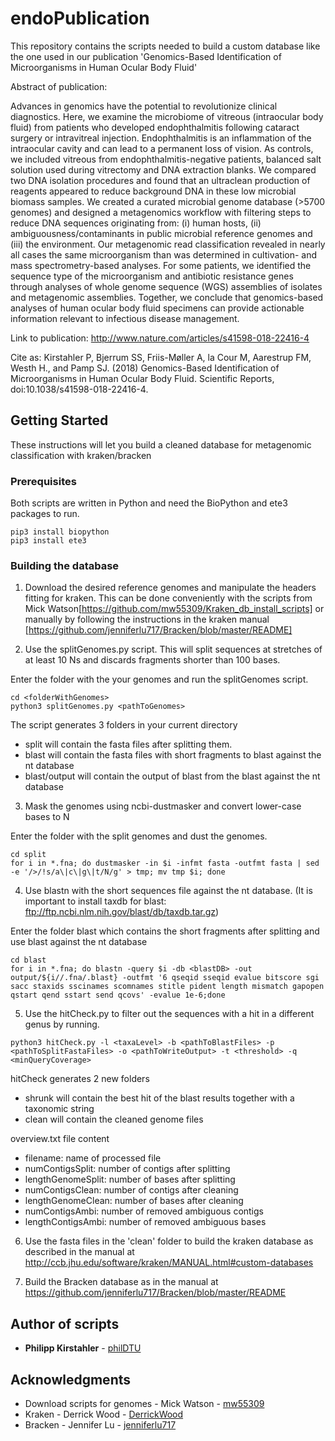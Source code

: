 # endoPublication

This repository contains the scripts needed to build a custom database like the one used in our publication 'Genomics-Based Identification of Microorganisms in Human Ocular Body Fluid'

Abstract of publication:

Advances in genomics have the potential to revolutionize clinical diagnostics. Here, we examine the microbiome of vitreous (intraocular body fluid) from patients who developed endophthalmitis following cataract surgery or intravitreal injection. Endophthalmitis is an inflammation of the intraocular cavity and can lead to a permanent loss of vision. As controls, we included vitreous from endophthalmitis-negative patients, balanced salt solution used during vitrectomy and DNA extraction blanks. We compared two DNA isolation procedures and found that an ultraclean production of reagents appeared to reduce background DNA in these low microbial biomass samples. We created a curated microbial genome database (>5700 genomes) and designed a metagenomics workflow with filtering steps to reduce DNA sequences originating from: (i) human hosts, (ii) ambiguousness/contaminants in public microbial reference genomes and (iii) the environment. Our metagenomic read classification revealed in nearly all cases the same microorganism than was determined in cultivation- and mass spectrometry-based analyses. For some patients, we identified the sequence type of the microorganism and antibiotic resistance genes through analyses of whole genome sequence (WGS) assemblies of isolates and metagenomic assemblies. Together, we conclude that genomics-based analyses of human ocular body fluid specimens can provide actionable information relevant to infectious disease management.

Link to publication: 
http://www.nature.com/articles/s41598-018-22416-4

Cite as: 
Kirstahler P, Bjerrum SS, Friis-Møller A, la Cour M, Aarestrup FM, Westh H., and Pamp SJ. (2018) Genomics-Based Identification of Microorganisms in Human Ocular Body Fluid. Scientific Reports, doi:10.1038/s41598-018-22416-4.

## Getting Started

These instructions will let you build a cleaned database for metagenomic classification with kraken/bracken

### Prerequisites

Both scripts are written in Python and need the BioPython and ete3 packages to run.

```
pip3 install biopython
pip3 install ete3
```

### Building the database

1. Download the desired reference genomes and manipulate the headers fitting for kraken. This can be done conveniently with the scripts from Mick Watson[https://github.com/mw55309/Kraken_db_install_scripts] or manually by following the instructions in the kraken manual [https://github.com/jenniferlu717/Bracken/blob/master/README]


2. Use the splitGenomes.py script. This will split sequences at stretches of at least 10 Ns and discards fragments shorter than 100 bases.
  
  Enter the folder with the your genomes and run the splitGenomes script.
  ```
  cd <folderWithGenomes>
  python3 splitGenomes.py <pathToGenomes>
  ```

  The script generates 3 folders in your current directory
  - split will contain the fasta files after splitting them.
  - blast will contain the fasta files with short fragments to blast against the nt database
  - blast/output will contain the output of blast from the blast against the nt database
 
 
3. Mask the genomes using ncbi-dustmasker and convert lower-case bases to N

  Enter the folder with the split genomes and dust the genomes.
  ```
  cd split
  for i in *.fna; do dustmasker -in $i -infmt fasta -outfmt fasta | sed -e '/>/!s/a\|c\|g\|t/N/g' > tmp; mv tmp $i; done
  ```


4. Use blastn with the short sequences file against the nt database. (It is important to install taxdb for blast: ftp://ftp.ncbi.nlm.nih.gov/blast/db/taxdb.tar.gz)

  Enter the folder blast which contains the short fragments after splitting and use blast against the nt database
  ```
  cd blast
  for i in *.fna; do blastn -query $i -db <blastDB> -out output/${i//.fna/.blast} -outfmt '6 qseqid sseqid evalue bitscore sgi sacc staxids sscinames scomnames stitle pident length mismatch gapopen qstart qend sstart send qcovs' -evalue 1e-6;done
  ```

5. Use the hitCheck.py to filter out the sequences with a hit in a different genus by running.

  ```
  python3 hitCheck.py -l <taxaLevel> -b <pathToBlastFiles> -p <pathToSplitFastaFiles> -o <pathToWriteOutput> -t <threshold> -q <minQueryCoverage>
  ```

  hitCheck generates 2 new folders
   - shrunk will contain the best hit of the blast results together with a taxonomic string
   - clean will contain the cleaned genome files

  overview.txt file content
   - filename: name of processed file
   - numContigsSplit: number of contigs after splitting
   - lengthGenomeSplit: number of bases after splitting
   - numContigsClean: number of contigs after cleaning
   - lengthGenomeClean: number of bases after cleaning
   - numContigsAmbi: number of removed ambiguous contigs
   - lengthContigsAmbi: number of removed ambiguous bases


6. Use the fasta files in the 'clean' folder to build the kraken database as described in the manual at http://ccb.jhu.edu/software/kraken/MANUAL.html#custom-databases

7. Build the Bracken database as in the manual at https://github.com/jenniferlu717/Bracken/blob/master/README

## Author of scripts

* **Philipp Kirstahler** - [philDTU](https://github.com/philDTU)


## Acknowledgments

* Download scripts for genomes - Mick Watson - [mw55309](https://github.com/mw55309)
* Kraken - Derrick Wood - [DerrickWood](https://github.com/DerrickWood)
* Bracken - Jennifer Lu - [jenniferlu717](https://github.com/jenniferlu717)
